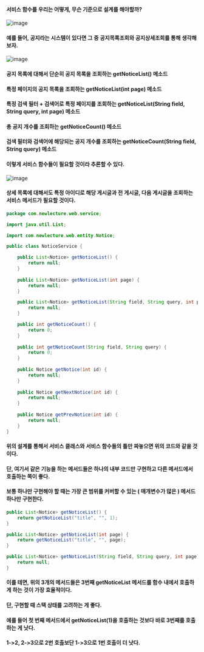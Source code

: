 #### 서비스 함수를 우리는 어떻게, 무슨 기준으로 설계를 해야할까?

![image](https://github.com/user-attachments/assets/cfc0e255-cb7d-4b4e-b388-96af2f004ee2)

#### 예를 들어, 공지라는 시스템이 있다면 그 중 공지목록조회와 공지상세조회를 통해 생각해보자.

![image](https://github.com/user-attachments/assets/ad7492cd-204d-4b27-adc9-18ece73a8598)

#### 공지 목록에 대해서 단순히 공지 목록을 조회하는 getNoticeList() 메소드
#### 특정 페이지의 공지 목록을 조회하는 getNoticeList(int page) 메소드
#### 특정 검색 필터 + 검색어로 특정 페이지를 조회하는 getNoticeList(String field, String query, int page) 메소드
#### 총 공지 개수를 조회하는 getNoticeCount() 메소드
#### 검색 필터와 검색어에 해당되는 공지 개수를 조회하는 getNoticeCount(String field, String query) 메소드
#### 이렇게 서비스 함수들이 필요할 것이라 추론할 수 있다.

![image](https://github.com/user-attachments/assets/9dd7a2e0-9413-4a9b-aa2b-21e22d356112)

#### 상세 목록에 대해서도 특정 아이디로 해당 게시글과 전 게시글, 다음 게시글을 조회하는 서비스 메서드가 필요할 것이다.

```java
package com.newlecture.web.service;

import java.util.List;

import com.newlecture.web.entity.Notice;

public class NoticeService {

	public List<Notice> getNoticeList() {
		return null;
	}
	
	public List<Notice> getNoticeList(int page) {
		return null;
	}

	public List<Notice> getNoticeList(String field, String query, int page) {
		return null;
	}

	public int getNoticeCount() {
		return 0;
	}
	
	public int getNoticeCount(String field, String query) {
		return 0;
	}
	
	public Notice getNotice(int id) {
		return null;
	}
	
	public Notice getNextNotice(int id) {
		return null;
	}
	
	public Notice getPrevNotice(int id) {
		return null;
	}
}
```

#### 위의 설계를 통해서 서비스 클래스와 서비스 함수들의 틀만 짜놓으면 위의 코드와 같을 것이다.
#### 단, 여기서 같은 기능을 하는 메서드들은 하나의 내부 코드만 구현하고 다른 메서드에서 호출하는 쪽이 좋다.
#### 보통 하나만 구현해야 할 때는 가장 큰 범위를 커버할 수 있는 ( 매개변수가 많은 ) 메서드 하나만 구현한다.

```java
public List<Notice> getNoticeList() {
	return getNoticeList("title", "", 1);
}

public List<Notice> getNoticeList(int page) {
	return getNoticeList("title", "", page);
}

public List<Notice> getNoticeList(String field, String query, int page) {
	return null;
}
```

#### 이를 테면, 위의 3개의 메서드들은 3번째 getNoticeList 메서드를 함수 내에서 호출하게 하는 것이 가장 효율적이다.
#### 단, 구현할 때 스택 상태를 고려하는 게 좋다. 
#### 예를 들어 첫 번째 메서드에서 getNoticeList(1)을 호출하는 것보다 바로 3번째를 호출하는 게 낫다.
#### 1->2, 2->3으로 2번 호출보단 1->3으로 1번 호출이 더 낫다.

